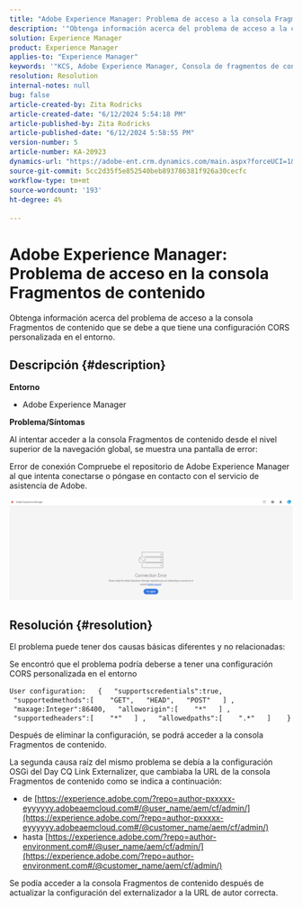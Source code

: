 ```yaml
---
title: "Adobe Experience Manager: Problema de acceso a la consola Fragmentos de contenido"
description: '"Obtenga información acerca del problema de acceso a la consola Fragmentos de contenido".'
solution: Experience Manager
product: Experience Manager
applies-to: "Experience Manager"
keywords: '"KCS, Adobe Experience Manager, Consola de fragmentos de contenido, problema de acceso".'
resolution: Resolution
internal-notes: null
bug: false
article-created-by: Zita Rodricks
article-created-date: "6/12/2024 5:54:18 PM"
article-published-by: Zita Rodricks
article-published-date: "6/12/2024 5:58:55 PM"
version-number: 5
article-number: KA-20923
dynamics-url: "https://adobe-ent.crm.dynamics.com/main.aspx?forceUCI=1&pagetype=entityrecord&etn=knowledgearticle&id=42d5f3c5-e428-ef11-840b-000d3a372703"
source-git-commit: 5cc2d35f5e852540beb893786381f926a30cecfc
workflow-type: tm+mt
source-wordcount: '193'
ht-degree: 4%

---
```


# Adobe Experience Manager: Problema de acceso en la consola Fragmentos de contenido


Obtenga información acerca del problema de acceso a la consola Fragmentos de contenido que se debe a que tiene una configuración CORS personalizada en el entorno.

## Descripción {#description}


<b>Entorno</b>

- Adobe Experience Manager


<b>Problema/Síntomas</b>

Al intentar acceder a la consola Fragmentos de contenido desde el nivel superior de la navegación global, se muestra una pantalla de error:

Error de conexión Compruebe el repositorio de Adobe Experience Manager al que intenta conectarse o póngase en contacto con el servicio de asistencia de Adobe.



![](assets/___43d5f3c5-e428-ef11-840b-000d3a372703___.png)


## Resolución {#resolution}


El problema puede tener dos causas básicas diferentes y no relacionadas:

Se encontró que el problema podría deberse a tener una configuración CORS personalizada en el entorno




```
User configuration:   {   "supportscredentials":true,   "supportedmethods":[    "GET",   "HEAD",   "POST"   ] ,   "maxage:Integer":86400,   "alloworigin":[    "*"   ] ,   "supportedheaders":[    "*"   ] ,   "allowedpaths":[    ".*"   ]    }
```


Después de eliminar la configuración, se podrá acceder a la consola Fragmentos de contenido.

La segunda causa raíz del mismo problema se debía a la configuración OSGi del Day CQ Link Externalizer, que cambiaba la URL de la consola Fragmentos de contenido como se indica a continuación:

- de [https://experience.adobe.com/?repo=author-pxxxxx-eyyyyyy.adobeaemcloud.com#/@user_name/aem/cf/admin/](https://experience.adobe.com/?repo=author-pxxxxx-eyyyyyy.adobeaemcloud.com#/@customer_name/aem/cf/admin/)
- hasta [https://experience.adobe.com/?repo=author-environment.com#/@user_name/aem/cf/admin/](https://experience.adobe.com/?repo=author-environment.com#/@customer_name/aem/cf/admin/)


Se podía acceder a la consola Fragmentos de contenido después de actualizar la configuración del externalizador a la URL de autor correcta.






